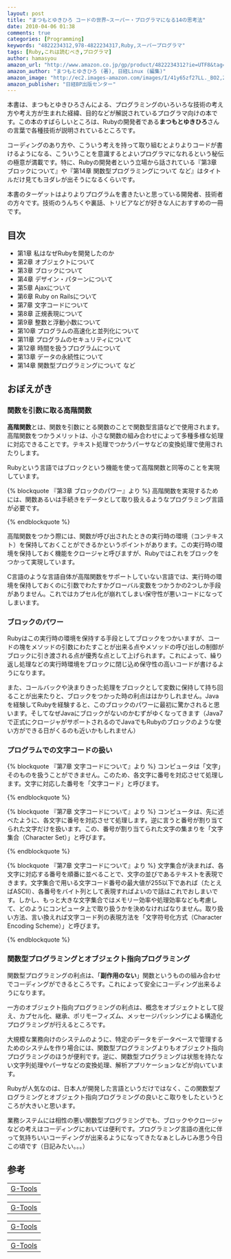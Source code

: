 ```yaml
---
layout: post
title: "まつもとゆきひろ コードの世界~スーパー・プログラマになる14の思考法"
date: 2010-04-06 01:38
comments: true
categories: [Programming]
keywords: "4822234312,978-4822234317,Ruby,スーパープログラマ"
tags: [Ruby,これは読むべき,プログラマ]
author: hamasyou
amazon_url: "http://www.amazon.co.jp/gp/product/4822234312?ie=UTF8&tag=sorehabooks-22&linkCode=xm2&camp=247&creativeASIN=4822234312"
amazon_author: "まつもとゆきひろ (著), 日経Linux (編集)"
amazon_image: "http://ec2.images-amazon.com/images/I/41y65zf27LL._BO2,204,203,200_PIsitb-sticker-arrow-click,-76_AA300_SH20_OU09_.jpg"
amazon_publisher: "日経BP出版センター"
---
```


本書は、まつもとゆきひろさんによる、プログラミングのいろいろな技術の考え方や考え方が生まれた経緯、目的などが解説されているプログラマ向けの本です。この本のすばらしいところは、Rubyの開発者である<strong>まつもとゆきひろ</strong>さんの言葉で各種技術が説明されているところです。

コーディングのあり方や、こういう考えを持って取り組むとよりよりコードが書けるようになる、こういうことを意識するとよいプログラマになれるという秘伝の極意が満載です。特に、Rubyの開発者という立場から話されている『第3章 ブロックについて』や『第14章 関数型プログラミングについて など』はタイトルだけ見てもヨダレが出そうになるくらいです。

本書のターゲットはよりよりプログラムを書きたいと思っている開発者、技術者の方々です。技術のうんちくや裏話、トリビアなどが好きな人におすすめの一冊です。


<!-- more -->

<h2>目次</h2>

<ul>
<li>第1章 私はなぜRubyを開発したのか</li>
<li>第2章 オブジェクトについて</li>
<li>第3章 ブロックについて</li>
<li>第4章 デザイン・パターンについて</li>
<li>第5章 Ajaxについて</li>
<li>第6章 Ruby on Railsについて</li>
<li>第7章 文字コードについて</li>
<li>第8章 正規表現について</li>
<li>第9章 整数と浮動小数について</li>
<li>第10章 プログラムの高速化と並列化について</li>
<li>第11章 プログラムのセキュリティについて</li>
<li>第12章 時間を扱うプログラムについて</li>
<li>第13章 データの永続性について</li>
<li>第14章 関数型プログラミングについて など</li>
</ul>

<h2>おぼえがき</h2>

<h3>関数を引数に取る高階関数</h3>

<strong>高階関数</strong>とは、関数を引数にとる関数のことで関数型言語などで使用されます。高階関数をつかうメリットは、小さな関数の組み合わせによって多種多様な処理に対応できることです。テキスト処理でつかうパーサなどの変換処理で使用されたりします。

Rubyという言語ではブロックという機能を使って高階関数と同等のことを実現しています。

{% blockquote 『第3章 ブロックのパワー』より %}
高階関数を実現するためには、関数あるいは手続きをデータとして取り扱えるようなプログラミング言語が必要です。


{% endblockquote %}

高階関数をつかう際には、関数が呼び出されたときの実行時の環境（コンテキスト）を保持しておくことができるかというポイントがあります。この実行時の環境を保持しておく機能をクロージャと呼びますが、Rubyではこれをブロックをつかって実現しています。

C言語のような言語自体が高階関数をサポートしていない言語では、実行時の環境を保持しておくのに引数でわたすかグローバル変数をつかうかの2つしか手段がありません。これではカプセル化が崩れてしまい保守性が悪いコードになってしまいます。

<h3>ブロックのパワー</h3>

Rubyはこの実行時の環境を保持する手段としてブロックをつかいますが、コードの塊をメソッドの引数にわたすことが出来る点やメソッドの呼び出しの制御がブロックに引き渡される点が優秀な点として上げられます。これによって、繰り返し処理などの実行時環境をブロックに閉じ込め保守性の高いコードが書けるようになります。

また、コールバックや決まりきった処理をブロックとして変数に保持して持ち回ることが出来たりと、ブロックをつかった時の利点ははかりしれません。Javaを経験してRubyを経験すると、このブロックのパワーに最初に驚かされると思います。そしてなぜJavaにブロックがないのかむずがゆくなってきます（Java7で正式にクロージャがサポートされるのでJavaでもRubyのブロックのような使い方ができる日がくるのも近いかもしれません）

<h3>プログラムでの文字コードの扱い</h3>

{% blockquote 『第7章 文字コードについて』より %}
コンピュータは「文字」そのものを扱うことができません。このため、各文字に番号を対応させて処理します。文字に対応した番号を「文字コード」と呼びます。


{% endblockquote %}

{% blockquote 『第7章 文字コードについて』より %}
コンピュータは、先に述べたように、各文字に番号を対応させて処理します。逆に言うと番号が割り当てられた文字だけを扱います。この、番号が割り当てられた文字の集まりを「文字集合（Character Set）」と呼びます。


{% endblockquote %}

{% blockquote 『第7章 文字コードについて』より %}
文字集合が決まれば、各文字に対応する番号を順番に並べることで、文字の並びであるテキストを表現できます。文字集合で用いる文字コード番号の最大値が255以下であれば（たとえばASCII）、各番号をバイト列として表現すればよいので話はこれでおしまいです。しかし、もっと大きな文字集合ではメモリー効率や処理効率なども考慮して、どのようにコンピュータ上で取り扱うかを決めなければなりません。取り扱い方法、言い換えれば文字コード列の表現方法を「文字符号化方式（Character Encoding Scheme）」と呼びます。


{% endblockquote %}

<h3>関数型プログラミングとオブジェクト指向プログラミング</h3>

関数型プログラミングの利点は、「<strong>副作用のない</strong>」関数というものの組み合わせでコーディングができるところです。これによって安全にコーディング出来るようになります。

一方のオブジェクト指向プログラミングの利点は、概念をオブジェクトとして捉え、カプセル化、継承、ポリモーフィズム、メッセージパッシングによる構造化プログラミングが行えるところです。

大規模な業務向けのシステムのように、特定のデータをデータベースで管理するためのシステムを作り場合には、関数型プログラミングよりもオブジェクト指向プログラミングのほうが便利です。逆に、関数型プログラミングは状態を持たない文字列処理やパーサなどの変換処理、解析アプリケーションなどが向いています。

Rubyが人気なのは、日本人が開発した言語というだけではなく、この関数型プログラミングとオブジェクト指向プログラミングの良いとこ取りをしたというところが大きいと思います。

業務システムには相性の悪い関数型プログラミングでも、ブロックやクロージャなどの考えはコーディングにおいては便利です。プログラミング言語の進化に伴って気持ちいいコーディングが出来るようになってきたなぁとしみじみ思う今日この頃です（日記みたい。。。）

<h2>参考</h2>

<div class="rakuten">
<table width="400" border="0" cellpadding="5"><tr><td colspan="2"><a href="http://www.amazon.co.jp/Java%E8%A8%80%E8%AA%9E%E3%81%A7%E5%AD%A6%E3%81%B6%E3%83%87%E3%82%B6%E3%82%A4%E3%83%B3%E3%83%91%E3%82%BF%E3%83%BC%E3%83%B3%E5%85%A5%E9%96%80-%E7%B5%90%E5%9F%8E-%E6%B5%A9/dp/4797316462%3FSubscriptionId%3D15SMZCTB9V8NGR2TW082%26tag%3Dsorehabooks-22%26linkCode%3Dxm2%26camp%3D2025%26creative%3D165953%26creativeASIN%3D4797316462" rel="external nofollow">G-Tools</a></font></td></tr></table>
</div>


<div class="rakuten">
<table width="400" border="0" cellpadding="5"><tr><td colspan="2"><a href="http://www.amazon.co.jp/Scala%E3%83%97%E3%83%AD%E3%82%B0%E3%83%A9%E3%83%9F%E3%83%B3%E3%82%B0%E5%85%A5%E9%96%80-%E3%83%87%E3%82%A4%E3%83%93%E3%83%83%E3%83%89%E3%83%BB%E3%83%9D%E3%83%A9%E3%83%83%E3%82%AF/dp/4822284239%3FSubscriptionId%3D15SMZCTB9V8NGR2TW082%26tag%3Dsorehabooks-22%26linkCode%3Dxm2%26camp%3D2025%26creative%3D165953%26creativeASIN%3D4822284239" rel="external nofollow">G-Tools</a></font></td></tr></table>
</div>


<div class="rakuten">
<table width="400" border="0" cellpadding="5"><tr><td colspan="2"><a href="http://www.amazon.co.jp/%E3%81%9F%E3%81%AE%E3%81%97%E3%81%84Ruby-%E7%AC%AC3%E7%89%88-%E9%AB%98%E6%A9%8B-%E5%BE%81%E7%BE%A9/dp/4797357401%3FSubscriptionId%3D15SMZCTB9V8NGR2TW082%26tag%3Dsorehabooks-22%26linkCode%3Dxm2%26camp%3D2025%26creative%3D165953%26creativeASIN%3D4797357401" rel="external nofollow">G-Tools</a></font></td></tr></table>
</div>


<div class="rakuten">
<table width="400" border="0" cellpadding="5"><tr><td colspan="2"><a href="http://www.amazon.co.jp/Ruby%E3%83%99%E3%82%B9%E3%83%88%E3%83%97%E3%83%A9%E3%82%AF%E3%83%86%E3%82%A3%E3%82%B9-%E3%83%97%E3%83%AD%E3%83%95%E3%82%A7%E3%83%83%E3%82%B7%E3%83%A7%E3%83%8A%E3%83%AB%E3%81%AB%E3%82%88%E3%82%8B%E3%82%B3%E3%83%BC%E3%83%89%E3%81%A8%E3%83%86%E3%82%AF%E3%83%8B%E3%83%83%E3%82%AF-Gregory-Brown/dp/4873114454%3FSubscriptionId%3D15SMZCTB9V8NGR2TW082%26tag%3Dsorehabooks-22%26linkCode%3Dxm2%26camp%3D2025%26creative%3D165953%26creativeASIN%3D4873114454" rel="external nofollow">G-Tools</a></font></td></tr></table>
</div>





